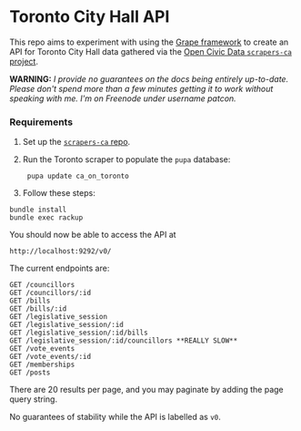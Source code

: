 # Toronto City Hall API

This repo aims to experiment with using the [Grape framework](https://github.com/ruby-grape/grape) to create an
API for Toronto City Hall data gathered via the [Open Civic Data
`scrapers-ca` project](http://github.com/opencivicdata/scrapers-ca).

**WARNING:** *I provide no guarantees on the docs being entirely
up-to-date. Please don't spend more than a few minutes getting it to
work without speaking with me. I'm on Freenode under username patcon.*

### Requirements

1. Set up the [`scrapers-ca`
   repo](https://github.com/opencivicdata/scrapers-ca#usage).

2. Run the Toronto scraper to populate the `pupa` database:

        pupa update ca_on_toronto

3. Follow these steps:

```
bundle install
bundle exec rackup
```

You should now be able to access the API at

    http://localhost:9292/v0/

The current endpoints are:

```
GET /councillors
GET /councillors/:id
GET /bills
GET /bills/:id
GET /legislative_session
GET /legislative_session/:id
GET /legislative_session/:id/bills
GET /legislative_session/:id/councillors **REALLY SLOW**
GET /vote_events
GET /vote_events/:id
GET /memberships
GET /posts
```

There are 20 results per page, and you may paginate by adding the page
query string.

No guarantees of stability while the API is labelled as `v0`.
